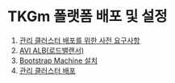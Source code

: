 # TKGm 폴랫폼 배포 및 설정

1. [관리 클러스터 배포를 위한 사전 요구사항](1.md)
1. [AVI ALB(로드밸랜서)](2.md)
1. [Bootstrap Machine 설치](3.md)
1. [관리 클러스터 배포](4.md)
